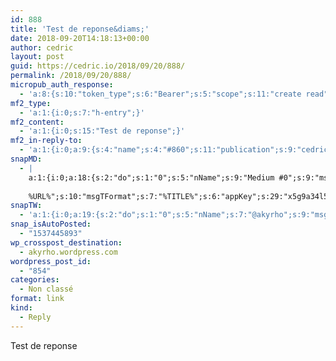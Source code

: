 ```yaml
---
id: 888
title: 'Test de reponse&diams;'
date: 2018-09-20T14:18:13+00:00
author: cedric
layout: post
guid: https://cedric.io/2018/09/20/888/
permalink: /2018/09/20/888/
micropub_auth_response:
  - 'a:8:{s:10:"token_type";s:6:"Bearer";s:5:"scope";s:11:"create read";s:2:"me";s:18:"https://cedric.io/";s:9:"issued_by";s:45:"https://cedric.io/wp-json/indieauth/1.0/token";s:9:"client_id";s:33:"https://indigenous.abode.pub/ios/";s:9:"issued_at";i:1537442548;s:4:"user";i:1;s:13:"last_accessed";i:1537445892;}'
mf2_type:
  - 'a:1:{i:0;s:7:"h-entry";}'
mf2_content:
  - 'a:1:{i:0;s:15:"Test de reponse";}'
mf2_in-reply-to:
  - 'a:1:{i:0;a:9:{s:4:"name";s:4:"#860";s:11:"publication";s:9:"cedric.io";s:3:"url";s:33:"https://cedric.io/2018/09/20/860/";s:11:"syndication";a:2:{i:0;s:53:"https://twitter.com/akyrho/status/1042694099390930944";i:1;s:35:"https://akyrho.wordpress.com/?p=843";}s:4:"type";s:5:"entry";s:9:"published";s:25:"2018-09-20T10:36:59+00:00";s:7:"updated";s:25:"2018-09-20T10:36:59+00:00";s:7:"summary";s:68:"Micropub test of creating a basic h-entry Also on: Twitter WordPress";s:6:"author";a:4:{s:4:"type";s:4:"card";s:4:"name";s:6:"cedric";s:3:"url";s:18:"https://cedric.io/";s:3:"uid";s:18:"https://cedric.io/";}}}'
snapMD:
  - |
    a:1:{i:0;a:18:{s:2:"do";s:1:"0";s:5:"nName";s:9:"Medium #0";s:9:"msgFormat";s:19:"%FULLTEXT%
    
    %URL%";s:10:"msgTFormat";s:7:"%TITLE%";s:6:"appKey";s:29:"x5g9a34l5z294i5y2q284e4g54454";s:6:"appSec";s:85:"d3h0a44e4s2b4i5u2r234m5f5b4v2l5q2a444h574347464a454x2w20374447494c484b4w2c464f5u2d4z2";s:8:"inclTags";s:1:"1";s:7:"fltrsOn";i:0;s:5:"fltrs";a:0:{}s:7:"proxyOn";i:0;s:7:"useSURL";i:0;s:1:"v";i:350;s:4:"publ";s:1:"0";s:11:"accessToken";s:65:"2353413aa5437433e5648ccf74a16119308317c52d1a24d8ed99f26add037528a";s:12:"appAppUserID";s:65:"104b21fd8da79171a6e7bf800d03b4b761204f242935e05d2d86850a6b1635f77";s:14:"appAppUserName";s:26:"Cédric Bousmanne (akyrho)";s:13:"appAppUserURL";s:26:"https://medium.com/@akyrho";s:7:"pubList";a:0:{}}}
snapTW:
  - 'a:1:{i:0;a:19:{s:2:"do";s:1:"0";s:5:"nName";s:7:"@akyrho";s:9:"msgFormat";s:26:"%TITLE%. %EXCERPT% - %URL%";s:6:"appKey";s:55:"x5g9a8325v2y475r3c4m48584n53446p423r3r5u3e356j5j3k4r2p3";s:6:"appSec";s:105:"d3h0a94o46415u594v3q5l5n5l4r4x474x4j484o473u4i5w2m4k494z2k344n306n5r3l5v2s554p4n3p3k45495c3z4v4d3m3u5w525";s:7:"fltrsOn";i:0;s:5:"fltrs";a:0:{}s:7:"proxyOn";i:0;s:7:"useSURL";i:0;s:1:"v";i:350;s:5:"twURL";s:25:"http://twitter.com/akyrho";s:11:"accessToken";s:50:"6678782-Eyg60SCeh7762DEIsYtTPD5GVeOuSN8ATMdF2Lpppe";s:14:"accessTokenSec";s:45:"PgGDCbcYLJnR5esZjY9ID72A33mUNCYnQwaQTBsojSJNa";s:5:"tw140";i:0;s:10:"riComments";s:1:"1";s:11:"riCommentsM";s:1:"1";s:12:"riCommentsAA";s:1:"1";s:8:"attchImg";s:1:"1";s:9:"wpImgSize";s:4:"full";}}'
snap_isAutoPosted:
  - "1537445893"
wp_crosspost_destination:
  - akyrho.wordpress.com
wordpress_post_id:
  - "854"
categories:
  - Non classé
format: link
kind:
  - Reply
---
```

Test de reponse